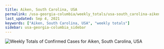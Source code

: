 ```yaml
---
title: Aiken, South Carolina, USA
permalink: /usa-georgia-columbia/weekly_totals/usa-south_carolina-aiken-weekly_totals.html
last_updated: Sep 4, 2021
keywords: ["Aiken, South Carolina, USA", "weekly totals"]
sidebar: usa-georgia-columbia_sidebar
---
```


![Weekly Totals of Confirmed Cases for Aiken, South Carolina, USA](/covid_tracker/images/graphs/usa-south_carolina-aiken-weekly_totals_graph.png)
